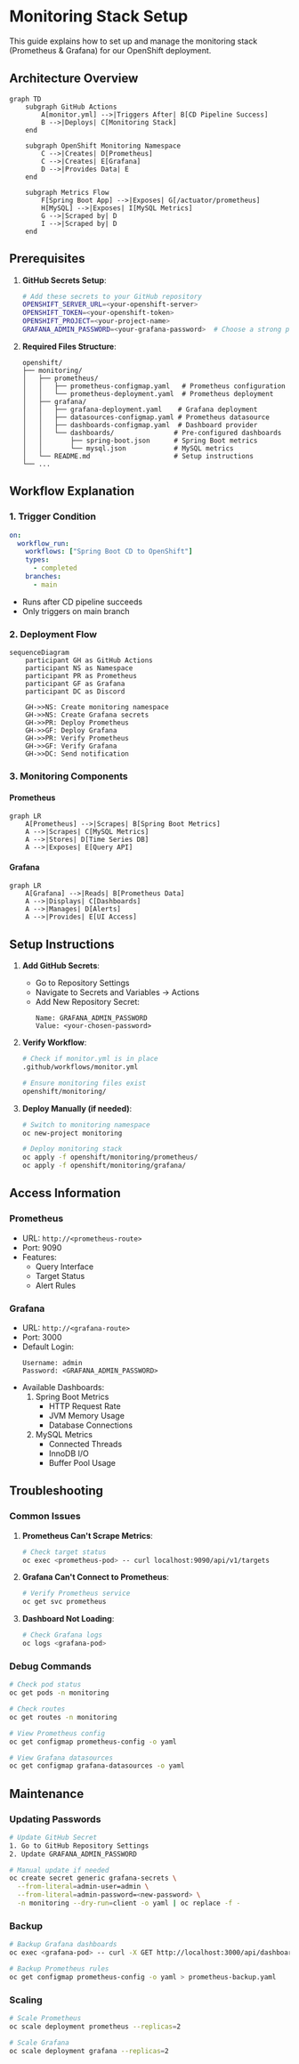 # Monitoring Stack Setup

This guide explains how to set up and manage the monitoring stack (Prometheus & Grafana) for our OpenShift deployment.

## Architecture Overview

```mermaid
graph TD
    subgraph GitHub Actions
        A[monitor.yml] -->|Triggers After| B[CD Pipeline Success]
        B -->|Deploys| C[Monitoring Stack]
    end
    
    subgraph OpenShift Monitoring Namespace
        C -->|Creates| D[Prometheus]
        C -->|Creates| E[Grafana]
        D -->|Provides Data| E
    end
    
    subgraph Metrics Flow
        F[Spring Boot App] -->|Exposes| G[/actuator/prometheus]
        H[MySQL] -->|Exposes| I[MySQL Metrics]
        G -->|Scraped by| D
        I -->|Scraped by| D
    end
```

## Prerequisites

1. **GitHub Secrets Setup**:
   ```bash
   # Add these secrets to your GitHub repository
   OPENSHIFT_SERVER_URL=<your-openshift-server>
   OPENSHIFT_TOKEN=<your-openshift-token>
   OPENSHIFT_PROJECT=<your-project-name>
   GRAFANA_ADMIN_PASSWORD=<your-grafana-password>  # Choose a strong password
   ```

2. **Required Files Structure**:
   ```plaintext
   openshift/
   ├── monitoring/
   │   ├── prometheus/
   │   │   ├── prometheus-configmap.yaml   # Prometheus configuration
   │   │   └── prometheus-deployment.yaml  # Prometheus deployment
   │   ├── grafana/
   │   │   ├── grafana-deployment.yaml    # Grafana deployment
   │   │   ├── datasources-configmap.yaml # Prometheus datasource
   │   │   ├── dashboards-configmap.yaml  # Dashboard provider
   │   │   └── dashboards/               # Pre-configured dashboards
   │   │       ├── spring-boot.json      # Spring Boot metrics
   │   │       └── mysql.json            # MySQL metrics
   │   └── README.md                     # Setup instructions
   └── ...
   ```

## Workflow Explanation

### 1. Trigger Condition
```yaml
on:
  workflow_run:
    workflows: ["Spring Boot CD to OpenShift"]
    types:
      - completed
    branches:
      - main
```
- Runs after CD pipeline succeeds
- Only triggers on main branch

### 2. Deployment Flow
```mermaid
sequenceDiagram
    participant GH as GitHub Actions
    participant NS as Namespace
    participant PR as Prometheus
    participant GF as Grafana
    participant DC as Discord

    GH->>NS: Create monitoring namespace
    GH->>NS: Create Grafana secrets
    GH->>PR: Deploy Prometheus
    GH->>GF: Deploy Grafana
    GH->>PR: Verify Prometheus
    GH->>GF: Verify Grafana
    GH->>DC: Send notification
```

### 3. Monitoring Components

#### Prometheus
```mermaid
graph LR
    A[Prometheus] -->|Scrapes| B[Spring Boot Metrics]
    A -->|Scrapes| C[MySQL Metrics]
    A -->|Stores| D[Time Series DB]
    A -->|Exposes| E[Query API]
```

#### Grafana
```mermaid
graph LR
    A[Grafana] -->|Reads| B[Prometheus Data]
    A -->|Displays| C[Dashboards]
    A -->|Manages| D[Alerts]
    A -->|Provides| E[UI Access]
```

## Setup Instructions

1. **Add GitHub Secrets**:
   - Go to Repository Settings
   - Navigate to Secrets and Variables → Actions
   - Add New Repository Secret:
     ```plaintext
     Name: GRAFANA_ADMIN_PASSWORD
     Value: <your-chosen-password>
     ```

2. **Verify Workflow**:
   ```bash
   # Check if monitor.yml is in place
   .github/workflows/monitor.yml

   # Ensure monitoring files exist
   openshift/monitoring/
   ```

3. **Deploy Manually (if needed)**:
   ```bash
   # Switch to monitoring namespace
   oc new-project monitoring

   # Deploy monitoring stack
   oc apply -f openshift/monitoring/prometheus/
   oc apply -f openshift/monitoring/grafana/
   ```

## Access Information

### Prometheus
- URL: `http://<prometheus-route>`
- Port: 9090
- Features:
  - Query Interface
  - Target Status
  - Alert Rules

### Grafana
- URL: `http://<grafana-route>`
- Port: 3000
- Default Login:
  ```
  Username: admin
  Password: <GRAFANA_ADMIN_PASSWORD>
  ```
- Available Dashboards:
  1. Spring Boot Metrics
     - HTTP Request Rate
     - JVM Memory Usage
     - Database Connections
  2. MySQL Metrics
     - Connected Threads
     - InnoDB I/O
     - Buffer Pool Usage

## Troubleshooting

### Common Issues

1. **Prometheus Can't Scrape Metrics**:
   ```bash
   # Check target status
   oc exec <prometheus-pod> -- curl localhost:9090/api/v1/targets
   ```

2. **Grafana Can't Connect to Prometheus**:
   ```bash
   # Verify Prometheus service
   oc get svc prometheus
   ```

3. **Dashboard Not Loading**:
   ```bash
   # Check Grafana logs
   oc logs <grafana-pod>
   ```

### Debug Commands
```bash
# Check pod status
oc get pods -n monitoring

# Check routes
oc get routes -n monitoring

# View Prometheus config
oc get configmap prometheus-config -o yaml

# View Grafana datasources
oc get configmap grafana-datasources -o yaml
```

## Maintenance

### Updating Passwords
```bash
# Update GitHub Secret
1. Go to GitHub Repository Settings
2. Update GRAFANA_ADMIN_PASSWORD

# Manual update if needed
oc create secret generic grafana-secrets \
  --from-literal=admin-user=admin \
  --from-literal=admin-password=<new-password> \
  -n monitoring --dry-run=client -o yaml | oc replace -f -
```

### Backup
```bash
# Backup Grafana dashboards
oc exec <grafana-pod> -- curl -X GET http://localhost:3000/api/dashboards/uid/<dashboard-uid>

# Backup Prometheus rules
oc get configmap prometheus-config -o yaml > prometheus-backup.yaml
```

### Scaling
```bash
# Scale Prometheus
oc scale deployment prometheus --replicas=2

# Scale Grafana
oc scale deployment grafana --replicas=2
```
